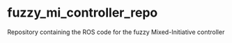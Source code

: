 # fuzzy_mi_controller_repo
Repository containing the ROS code for the fuzzy Mixed-Initiative controller
